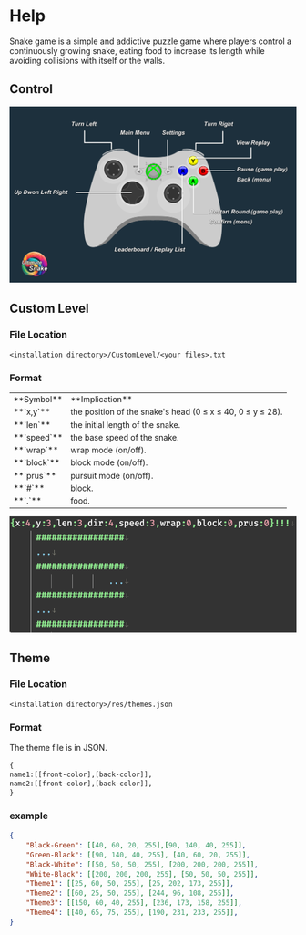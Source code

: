 # Help
Snake game is a simple and addictive puzzle game where players control a continuously growing snake, eating food to increase its length while avoiding collisions with itself or the walls.

## Control
![help_control.png](help_control.png)

## Custom Level
### File Location
`<installation directory>/CustomLevel/<your files>.txt`
### Format
<table>
<tr><td>**Symbol**</td><td>**Implication**</td>  </tr>
<tr><td>**`x,y`**</td><td>the position of the snake's head (0 ≤ x ≤ 40, 0 ≤ y ≤ 28).</td>  </tr>
<tr><td>**`len`**</td><td>the initial length of the snake.</td>  </tr>
<tr><td>**`speed`**</td><td>the base speed of the snake.</td>  </tr>
<tr><td>**`wrap`**</td><td>wrap mode (on/off).</td>  </tr>
<tr><td>**`block`**</td><td>block mode (on/off).</td>  </tr>
<tr><td>**`prus`**</td><td>pursuit mode (on/off).</td>  </tr>
<tr><td>**`#`**</td><td>block.</td>  </tr>
<tr><td>**`.`**</td><td>food.</td>   </tr>
</table>

![EverEdit_2wHUkRs4GM.png](EverEdit_2wHUkRs4GM.png)
## Theme
### File Location
`<installation directory>/res/themes.json`
### Format
The theme file is in JSON.
```text
{
name1:[[front-color],[back-color]],
name2:[[front-color],[back-color]],
}
```
### example
```json
{
    "Black-Green": [[40, 60, 20, 255],[90, 140, 40, 255]],
    "Green-Black": [[90, 140, 40, 255], [40, 60, 20, 255]],
    "Black-White": [[50, 50, 50, 255], [200, 200, 200, 255]],
    "White-Black": [[200, 200, 200, 255], [50, 50, 50, 255]],
    "Theme1": [[25, 60, 50, 255], [25, 202, 173, 255]],
    "Theme2": [[60, 25, 50, 255], [244, 96, 108, 255]],
    "Theme3": [[150, 60, 40, 255], [236, 173, 158, 255]],
    "Theme4": [[40, 65, 75, 255], [190, 231, 233, 255]],
}
```
